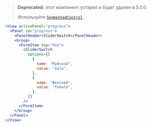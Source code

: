 > **Deprecated:** этот компонент устарел и будет удален в 5.0.0.
>
> Используйте [`SegmentedControl`](#/SegmentedControl).

```jsx
<View activePanel="progress">
  <Panel id="progress">
    <PanelHeader>SliderSwitch</PanelHeader>
    <Group>
      <FormItem top="Пол">
        <SliderSwitch
          options={[
            {
              name: "Мужской",
              value: "male",
            },
            {
              name: "Женский",
              value: "female",
            },
          ]}
        />
      </FormItem>
    </Group>
  </Panel>
</View>
```
